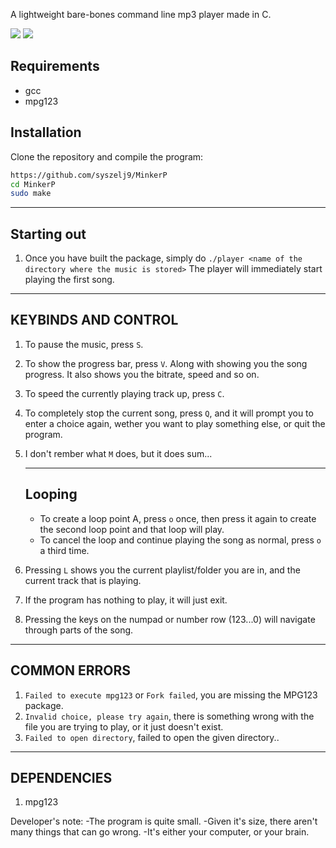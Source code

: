 A lightweight bare-bones command line mp3 player made in C.

<a href="#">
    <img src="https://img.shields.io/badge/1.0-Version-Version" /></a>
<a href="#">
    <img src="https://img.shields.io/badge/1-Release-Release?logo=gitlab" /></a>

## Requirements

- gcc
- mpg123

## Installation

Clone the repository and compile the program:

```bash
https://github.com/syszelj9/MinkerP
cd MinkerP
sudo make
```

_____________
Starting out
-------------
1. Once you have built the package, simply do `./player <name of the directory where the music is stored>`
The player will immediately start playing the first song.

_____________________
KEYBINDS AND CONTROL
---------------------
1. To pause the music, press `S`.
2. To show the progress bar, press `V`. Along with showing you the song progress. It also shows you the bitrate, speed and so on.
3. To speed the currently playing track up, press `C`.
4. To completely stop the current song, press `Q`, and it will prompt you to enter a choice again, wether you want to play something else, or quit the program.
5. I don't rember what `M` does, but it does sum...
    ________
    Looping
    --------
    - To create a loop point A, press `o` once, then press it again to create the second loop point and that loop will play.
    - To cancel the loop and continue playing the song as normal, press `o` a third time.

6. Pressing `L` shows you the current playlist/folder you are in, and the current track that is playing.
7. If the program has nothing to play, it will just exit.
8. Pressing the keys on the numpad or number row (123...0) will navigate through parts of the song.

______________
COMMON ERRORS
--------------
1. `Failed to execute mpg123` or `Fork failed`, you are missing the MPG123 package.
2. `Invalid choice, please try again`, there is something wrong with the file you are trying to play, or it just doesn't exist.
3. `Failed to open directory`, failed to open the given directory..

_____________
DEPENDENCIES
-------------
1.  mpg123

Developer's note:
-The program is quite small.
-Given it's size, there aren't many things that can go wrong.
-It's either your computer, or your brain.
